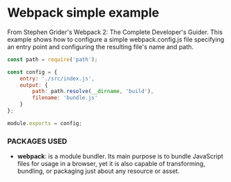 # Webpack simple example

From Stephen Grider's Webpack 2: The Complete Developer's Guider. This example shows how to configure a simple webpack.config.js file specifying an entry point and configuring the resulting file's name and path.

```javascript
const path = require('path');

const config = {
    entry: './src/index.js',
    output: {
        path: path.resolve(__dirname, 'build'),
        filename: 'bundle.js'
    }
};

module.exports = config;
```

### PACKAGES USED

* **webpack**: is a module bundler. Its main purpose is to bundle JavaScript files for usage in a browser, yet it is also capable of transforming, bundling, or packaging just about any resource or asset.
